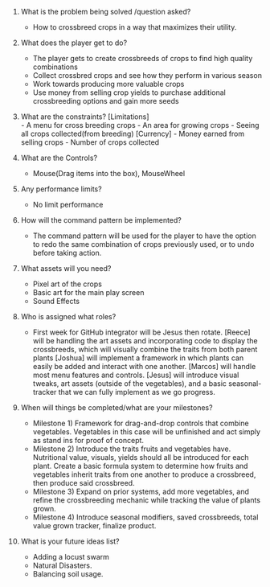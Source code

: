 1) What is the problem being solved /question asked?
    - How to crossbreed crops in a way that maximizes their utility.

2) What does the player get to do?
    - The player gets to create crossbreeds of crops to find high quality combinations
    - Collect crossbred crops and see how they perform in various season
    - Work towards producing more valuable crops
    - Use money from selling crop yields to purchase additional crossbreeding options and gain more seeds

3) What are the constraints?
     [Limitations]  
        - A menu for cross breeding crops
        - An area for growing crops 
        - Seeing all crops collected(from breeding)
    [Currency]
        - Money earned from selling crops
        - Number of crops collected

4) What are the Controls?
    - Mouse(Drag items into the box), MouseWheel

 5) Any performance limits?
    - No limit performance

6) How will the command pattern be implemented?
    - The command pattern will be used for the player to have the option to redo the same combination of crops previously used, or to undo before taking action.

7) What assets will you need?
    - Pixel art of the crops
    - Basic art for the main play screen
    - Sound Effects

8) Who is assigned what roles?
    - First week for GitHub integrator will be Jesus then rotate. 
    [Reece] will be handling the art assets and incorporating code to display the crossbreeds, which will visually combine the traits from both parent plants
    [Joshua] will implement a framework in which plants can easily be added and interact with one another.
    [Marcos] will handle most menu features and controls.
    [Jesus] will introduce visual tweaks, art assets (outside of the vegetables), and a basic seasonal-tracker that we can fully implement as we go progress.

9) When will things be completed/what are your milestones?
    - Milestone 1) Framework for drag-and-drop controls that combine vegetables. Vegetables in this case will be unfinished and act simply as stand ins for proof of concept.
    - Milestone 2) Introduce the traits fruits and vegetables have. Nutritional value, visuals, yields should all be introduced for each plant. Create a basic formula system to determine how fruits and vegetables inherit traits from one another to produce a crossbreed, then produce said crossbreed.
    - Milestone 3) Expand on prior systems, add more vegetables, and refine the crossbreeding mechanic while tracking the value of plants grown.
    - Milestone 4) Introduce seasonal modifiers, saved crossbreeds, total value grown tracker, finalize product.

10) What is your future ideas list?
    - Adding a locust swarm
    - Natural Disasters.
    - Balancing soil usage.
